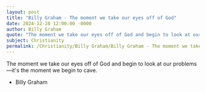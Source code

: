 ```yaml
---
layout: post
title: "Billy Graham - The moment we take our eyes off of God"
date: 2024-12-28 12:00:00 -0000
author: Billy Graham
quote: "The moment we take our eyes off of God and begin to look at our problems—it's the moment we begin to cave."
subject: Christianity
permalink: /Christianity/Billy Graham/Billy Graham - The moment we take our eyes off of God
---
```


The moment we take our eyes off of God and begin to look at our problems—it's the moment we begin to cave.

- Billy Graham
